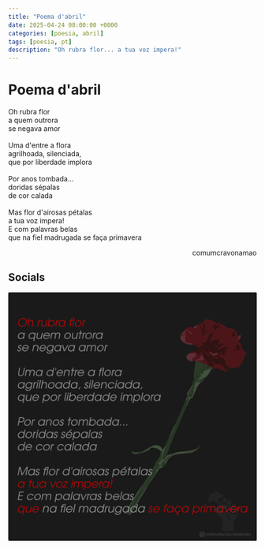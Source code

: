 ```yaml
---
title: "Poema d'abril"
date: 2025-04-24 08:00:00 +0000
categories: [poesia, abril]
tags: [poesia, pt]
description: "Oh rubra flor... a tua voz impera!"
---
```


# Poema d'abril

<div style="color:Platinum">
<p>
Oh rubra flor<br>
a quem outrora<br>
se negava amor<br>
<br>
Uma d'entre a flora<br>
agrilhoada, silenciada,<br>
que por liberdade implora<br>
<br>
Por anos tombada...<br>
doridas sépalas<br>
de cor calada<br>
<br>
Mas flor d'airosas pétalas<br>
a tua voz impera!<br>
E com palavras belas<br>
que na fiel madrugada se faça primavera<br>
</p>
</div>
<p style="text-align:right">comumcravonamao</p>

## Socials

![poema-de-abril](assets/images/poema-de-abril.png)
